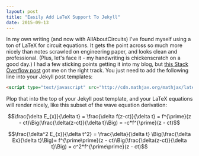 ```yaml
---
layout: post
title: "Easily Add LaTeX Support To Jekyll"
date: 2015-09-13
---
```

In my own writing (and now with AllAboutCircuits) I've found myself using a ton of LaTeX for circuit equations. It gets the point across so much more nicely than notes scrawled on engineering paper, and looks clean and professional. (Plus, let's face it - my handwriting is chickenscratch on a good day.) I had a few sticking points getting it into my blog, but [this Stack Overflow post](http://stackoverflow.com/questions/10987992/using-mathjax-with-jekyll) got me on the right track. You just need to add the following line into your Jekyll post templates:

```html
<script type="text/javascript" src="http://cdn.mathjax.org/mathjax/latest/MathJax.js?config=TeX-AMS-MML_HTMLorMML"></script>
```

Plop that into the top of your Jekyll post template, and your LaTeX equations will render nicely, like this subset of the wave equation derivation:

$$\frac{\delta E_{x}}{\delta t} = \frac{\delta f(z-ct)}{\delta t} = f^{\prime}(z - ct)\Big(\frac{\delta(z-ct)}{\delta t}\Big) = -c*f^{\prime}(z - ct)$$

$$\frac{\delta^2 E_{x}}{\delta t^2} = \frac{\delta}{\delta t} \Big(\frac{\delta Ex}{\delta t}\Big)= f^{\prime\prime}(z - ct)\Big(\frac{\delta(z-ct)}{\delta t}\Big) = c^2*f^{\prime\prime}(z - ct)$$